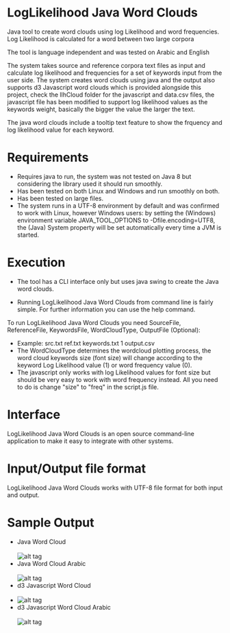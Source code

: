 # LogLikelihood Java Word Clouds
Java tool to create word clouds using log Likelihood and word frequencies. Log Likelihood is calculated for a word between two large corpora

The tool is language independent and was tested on Arabic and English

The system takes source and reference corpora text files as input and calculate log likelihood and frequencies for a set of keywords input from the user side.
The system creates word clouds using java and the output also supports d3 Javascript word clouds which is provided alongside this project, check the llhCloud folder for the javascript and data.csv files, the javascript file has been modified to
support log likelihood values as the keywords weight, basically the bigger the value the larger the text.

The java word clouds include a tooltip text feature to show the frquency and log likelihood value for each keyword.

# Requirements
* Requires java to run, the system was not tested on Java 8 but considering the library used it should run smoothly.
* Has been tested on both Linux and Windows and run smoothly on both.
* Has been tested on large files.
* The system runs in a UTF-8 environment by default and was confirmed to work with Linux, however Windows users: by setting the (Windows) environment variable JAVA_TOOL_OPTIONS to -Dfile.encoding=UTF8, the (Java) System property will be set automatically every time a JVM is started. 

# Execution
* The tool has a CLI interface only but uses java swing to create the Java word clouds.

* Running LogLikelihood Java Word Clouds from command line is fairly simple.
For further information you can use the help command.

To run LogLikelihood Java Word Clouds you need SourceFile, ReferenceFile, KeywordsFile, WordCloudType, OutputFile (Optional):
* Example: src.txt ref.txt keywords.txt 1 output.csv
* The WordCloudType determines the wordcloud plotting process, the word cloud keywords size (font size) will change according to the keyword Log Likelihood value (1) or word frequency value (0).
* The javascript only works with log Likelihood values for font size but should be very easy to work with word frequency instead. All you need to do is change "size" to "freq" in the script.js file.
# Interface
LogLikelihood Java Word Clouds is an open source command-line application to make it easy to integrate with other systems.

# Input/Output file format
LogLikelihood Java Word Clouds works with UTF-8 file format for both input and output.

# Sample Output
* Java Word Cloud </br> </br>
![alt tag](https://github.com/drelhaj/LogLikelihood_Java/blob/master/CloudsSample/LLHCloudJava.png)
* Java Word Cloud Arabic </br> </br>
![alt tag](https://github.com/drelhaj/LogLikelihood_Java/blob/master/CloudsSample/LLHCloudJavaArabic.png)
* d3 Javascript Word Cloud </br> </br>
* ![alt tag](https://github.com/drelhaj/LogLikelihood_Java/blob/master/CloudsSample/LLHCloudJS.png)
* d3 Javascript Word Cloud Arabic </br> </br>
![alt tag](https://github.com/drelhaj/LogLikelihood_Java/blob/master/CloudsSample/LLHCloudJSArabic.png)

